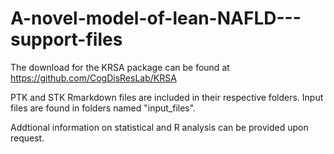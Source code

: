 # A-novel-model-of-lean-NAFLD---support-files

The download for the KRSA package can be found at https://github.com/CogDisResLab/KRSA

PTK and STK Rmarkdown files are included in their respective folders. Input files are found in folders named "input_files". 

Addtional information on statistical and R analysis can be provided upon request. 
